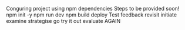 Conguring project using npm dependencies
Steps to be provided soon!
npm init -y
npm run dev
npm build
deploy
Test
feedback
revisit
initiate
examine
strategise
go
try it out
evaluate AGAIN
